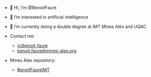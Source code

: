 - 👋 Hi, I’m @BenoitFaure
- 👀 I’m interested in artificial intelligence
- 🌱 I’m currently doing a double degree at IMT Mines Alès and UQAC

- Contact me:
    - [in/benoit-faure](linkedin.com/in/benoit-faure/)
    - [benoit.faure@mines-ales.org](mailto:benoit.faure@mines-ales.org)

- Mines Ales repository:
    - [BenoitFaureIMT](github.com/BenoitFaureIMT)
